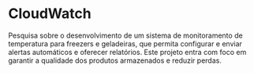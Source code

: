 # CloudWatch
Pesquisa sobre o desenvolvimento de um sistema de monitoramento de temperatura para freezers e geladeiras, que  permita configurar e enviar alertas automáticos e oferecer relatórios. Este projeto entra com  foco em garantir a qualidade dos produtos armazenados e reduzir perdas.
